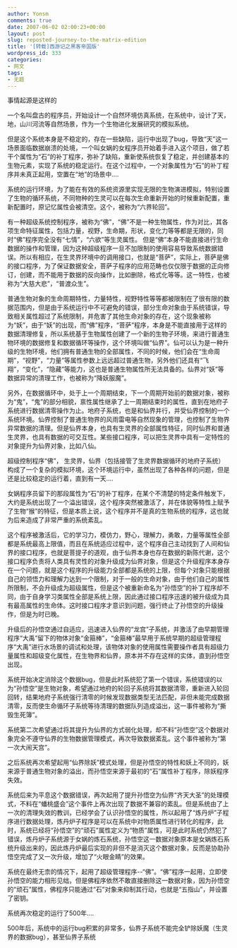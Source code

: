 ```yaml
---
author: Yonsm
comments: true
date: 2007-06-02 02:00:23+00:00
layout: post
slug: reposted-journey-to-the-matrix-edition
title: '[转载]西游记之黑客帝国版'
wordpress_id: 333
categories:
- 网文
tags:
- 无题
---
```


事情起源是这样的  
  
一个名叫盘古的程序员，开始设计一个自然环境仿真系统，在系统中，设计了天，地，山川河流等自然场景，作为一个生物进化发展研究的模拟系统。<!-- more -->  
  
但是这个系统本身是不稳定的，存在一些缺陷，运行中出现了bug，导致“天”这一场景面临数据崩溃的处境，一个叫女娲的女程序员开始着手进入这个项目，做了若干个属性为“石”的补丁程序，弥补了缺陷，重新使系统恢复了稳定，并创建基本的生物元素，实现了系统的稳定运行。在这个过程中，一个对象属性为“石”的补丁程序并未真正起用，空置在“地”的场景中….  
  
系统的运行环境，为了能在有效的系统资源里实现无限的生物演进模拟，特别设置了生物的循环系统，不同物种的生灵可以在每次生命重新开始的时候重新配置，重新配置时，原记忆属性会被清空。这个，被称为“六界轮回”。  
  
有一种超级系统控制程序，被称为“佛”，“佛”不是一种生物属性，作为对比，其各项生命特征属性，包括力量，视野，生命期，形状，变化力等等都是无限的，同时“佛”程序完全没有“七情”，“六欲”等生灵属性。 但是“佛”本身不能直接进行生命数据的操作和管理，因为这种超级程序一旦不加限制的使用容易导致系统数据错误。所以有相应，在生灵界环境中的调用接口，也就是“菩萨”，实际上，菩萨是佛的接口程序，为了保证数据安全，菩萨子程序的应用范畴也仅仅限于数据的正向修订，创建，而不能用于数据的反向操作，比如删除，格式化等等。这一特性，也被称为“大慈大悲”，“普渡众生”。  
  
普通生物对象的生命周期特性，力量特性，视野特性等等都被限制在了很有限的数据范围内，但是由于系统运行中不可避免的错误，部分生命对象由于系统错误，导致相关属性超过了系统限制，并危害了其他生命对象的存在，这个现象被称为“妖”，由于“妖”的出现，而“佛”程序，“菩萨”程序，本身是不能直接用于这样的数据清理修复，所以系统基于生物属性创建了一个新的生物子环境，来进行普通生物环境的数据修复和数据循环等操作，这个环境叫做“仙界”。仙可以认为是一种升级的生物环境，他们拥有普通生物的全部属性，不同的时候，他们会在“生命周期”，“视野”，“力量”等属性参数上远远超过普通生物，另外他们还具有“飞翔”，“变化”，“隐藏”等能力，这也是普通生物属性所无法具备的。仙界对“妖”等数据异常的清理工作，也被称为“降妖服魔”。  
  
另外，在数据循环中，处于上一个周期结束，下一个周期开始前的数据对象，被称为“鬼”，“鬼”的部分相貌，禀性属性继承了上一周期结束时的属性，直到在地府子系统进行数据清零操作为止。地府子系统，也是和仙界并行，并受仙界控制的一个系统环境。仙界控制了普通生物界的风雨雷电等自然现象的管理，也控制了生物界异常数据的清理。但是仙界本身，也具有生灵界的全部属性特征，同时仙界和普通生灵界，也具有数据的可交互性。某些接口程序，可以把生灵界中具有一定特性的对象提升为仙界对象，比如八仙。  
  
超级控制程序“佛”， 生灵界，仙界（包括接管了生灵界数据循环的地府子系统）构成了一个复杂的模拟环境，这个环境运行中，虽然出现了各种各样的问题，但是还是比较稳定的运行着，直到有一天….  
  
女娲程序员留下的那段属性为“石”的补丁程序，在某个不清楚的特定条件触发下，大约是系统出现了一个溢出错误，这个程序突然被激活了，并在体貌等特性上赋予了生物“猴”的特征，但是本质上说，这个程序并不是真的生物系统的程序，这也就为后来造成了非常严重的系统紊乱。  
  
这个程序被激活后，它的学习力，模仿力，野心，理解力，勇敢，力量等属性全部都是系统最高上限值，而且在系统适应过程中，这个程序自己主动找到了人间和仙界的接口程序，也就是菩提子的道观，由于仙界本身也存在数据的新陈代谢，这个接口程序负责将人类具有灵性的对象升级成为仙界对象，但是这个升级程序本身存在一个问题，就是这个程序的升级能力全部都是系统的上限，但每个对象只能根据自己的领悟力和理解力达到一个限制，对于一般的生命对象，由于他们自己的属性所限制，不会升级成为超级属性，但是这个被重新命名为“孙悟空”的补丁程序却不同，由于自身学习类属性全部是系统上限，因此通过接口程序迅速的被升级成为具有最高属性的生命体。这时接口程序才意识到问题，强行终止了孙悟空的升级操作，但是为时已晚。  
  
升级后的孙悟空通过自适应，迅速进入仙界的“龙宫”子系统，并激活了由早期管理程序“大禹”留下的物体对象“金箍棒”，“金箍棒”最早用于系统早期的超级管理程序“大禹”进行水场景的调试和处理，该物体对象的使用属性需要操作者具有超级力量属性和超级变化属性，在生物界和仙界，原本并不存在这样的实体，直到孙悟空出现。  
  
系统开始决定消除这个数据bug，但是此时系统犯了第一个错误，系统错误的以为“孙悟空”是生物对象，希望通过地府的轮回子系统将其数据清零，重新进入轮回回转，结果地府子系统强行清零的时候发现数据类型无法匹配，非但未能完成数据清零，反而使生命循环子系统等待清理的数据队列造成溢出，这一事件被称为“撕毁生死簿”。  
  
系统第二次希望通过将其提升为仙界的方式弱化处理，却不料“孙悟空”这个数据对象完全不遵守仙界的生物数据管理模式，再次导致数据紊乱。这个事件被称为“第一次大闹天宫”。  
  
之后系统再次希望起用“仙界除妖”模式处理，但是孙悟空的特性和妖上不同的，妖来源于普通生物对象的溢出，而孙悟空来源于最初的“石”属性补丁程序，除妖程序失效。  
  
系统后来为平息这个数据错误，再次起用了提升孙悟空为仙界“齐天大圣”的处理模式，不料在“蟠桃盛会”这个事件上再次出现了数据不兼容的紊乱。但是系统由了上一次的清理失效的教训，已经学会了认识孙悟空的属性，所以起用了“炼丹炉”子程序进行数据处理，炼丹炉子程序是可以在系统中对物质属性进行转化的程序，此时，系统已经将“孙悟空”的“顽石”属性定义为“物质”属性，可是此时系统仍然犯了错误，炼丹炉子系统源于女娲的炼石系统，孙悟空这一数据对象原本是女娲炼石系统升级出来的，因此炼丹炉最后实现的非但不是消灭这个数据对象，反而是协助孙悟空完成了又一次升级，增加了“火眼金睛”的效果。  
  
系统在最终无柰的情况下，起用了超级管理程序--“佛”。“佛”程序一起用，立即使孙悟空的能力相形见绌，但是佛程序依然不敢直接删除这一数据对象，因为孙悟空的“顽石”属性，佛程序只能通过“石”对象来抑制其行动，也就是“五指山”，并设置了密钥。  
  
系统再次稳定的运行了500年….  
  
500年后，系统中的运行bug积累的非常多，仙界子系统不能完全铲除妖魔（生灵界的数据bug），甚至仙界子系统
